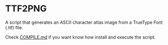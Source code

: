# TTF2PNG
A script that generates an ASCII character atlas image from a TrueType Font (.ttf) file.

Check [COMPILE.md](COMPILE.md) if you want know how install and execute the script.
